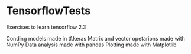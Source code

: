 # TensorflowTests
Exercises to learn tensorflow 2.X

Conding models made in tf.keras
Matrix and vector opetarions made with NumPy
Data analysis made with pandas
Plotting made with Matplotlib
